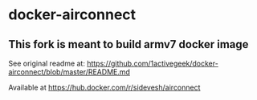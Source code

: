 # docker-airconnect

## This fork is meant to build armv7 docker image

See original readme at: https://github.com/1activegeek/docker-airconnect/blob/master/README.md

Available at https://hub.docker.com/r/sidevesh/airconnect
